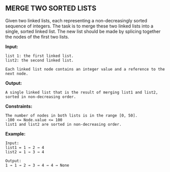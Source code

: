 ## MERGE TWO SORTED LISTS
Given two linked lists, each representing a non-decreasingly sorted sequence of integers. 
The task is to merge these two linked lists into a single, sorted linked list. The new list should be made by splicing together the nodes of the first two lists.<br>

**Input:**
```
list 1: the first linked list.
list2: the second linked list.

Each linked list node contains an integer value and a reference to the next node.
```

**Output:**
```
A single linked list that is the result of merging list1 and list2, sorted in non-decreasing order.
```

**Constraints:**
```
The number of nodes in both lists is in the range [0, 50].
-100 <= Node.value <= 100
list1 and list2 are sorted in non-decreasing order.
```

**Example:**
```
Input:
list1 = 1 → 2 → 4
list2 = 1 → 3 → 4

Output:
1 → 1 → 2 → 3 → 4 → 4 → None
```
